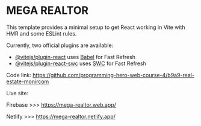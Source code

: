 # MEGA REALTOR

This template provides a minimal setup to get React working in Vite with HMR and some ESLint rules.

Currently, two official plugins are available:





- [@vitejs/plugin-react](https://github.com/vitejs/vite-plugin-react/blob/main/packages/plugin-react/README.md) uses [Babel](https://babeljs.io/) for Fast Refresh
- [@vitejs/plugin-react-swc](https://github.com/vitejs/vite-plugin-react-swc) uses [SWC](https://swc.rs/) for Fast Refresh


Code link:
https://github.com/programming-hero-web-course-4/b9a9-real-estate-monircom

Live site:

Firebase >>> https://mega-realtor.web.app/

Netlify >>> https://mega-realtor.netlify.app/
